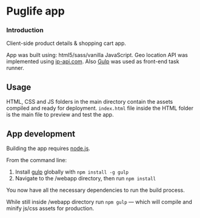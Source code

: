 # Puglife app

### Introduction
Client-side product details & shopping cart app. 

App was built using: html5/sass/vanilla JavaScript.
Geo location API was implemented using [ip-api.com](http://ip-api.com/). Also [Gulp](https://gulpjs.com/) was used as front-end task runner.

## Usage

HTML, CSS and JS folders in the main directory contain the assets compiled and ready for deployment. `index.html` file inside the HTML folder is the main file to preview and test the app.  


## App development 

Building the app requires [node.js](http://nodejs.org/download/).

From the command line:

   1. Install [gulp](http://gulpjs.com) globally with `npm install -g gulp`
   2. Navigate to the /webapp directory, then run `npm install`

You now have all the necessary dependencies to run the build process.

While still inside /webapp directory run `npm gulp` — which will compile and minify js/css assets for production.

